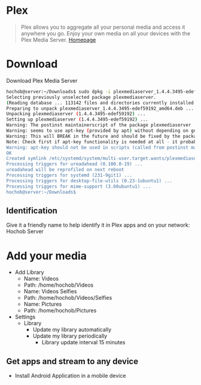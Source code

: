 # Plex

> Plex allows you to aggregate all your personal media and access it anywhere you go. Enjoy your own media on all your devices with the Plex Media Server. [Homepage](https://www.plex.tv/)

# Download

Download Plex Media Server

```sh
hochob@server:~/Downloads$ sudo dpkg -i plexmediaserver_1.4.4.3495-edef59192_amd64.deb 
Selecting previously unselected package plexmediaserver.
(Reading database ... 113142 files and directories currently installed.)
Preparing to unpack plexmediaserver_1.4.4.3495-edef59192_amd64.deb ...
Unpacking plexmediaserver (1.4.4.3495-edef59192) ...
Setting up plexmediaserver (1.4.4.3495-edef59192) ...
Warning: The postinst maintainerscript of the package plexmediaserver
Warning: seems to use apt-key (provided by apt) without depending on gnupg or gnupg2.
Warning: This will BREAK in the future and should be fixed by the package maintainer(s).
Note: Check first if apt-key functionality is needed at all - it probably isn't!
Warning: apt-key should not be used in scripts (called from postinst maintainerscript of the package plexmediaserver)
OK
Created symlink /etc/systemd/system/multi-user.target.wants/plexmediaserver.service → /lib/systemd/system/plexmediaserver.service.
Processing triggers for ureadahead (0.100.0-19) ...
ureadahead will be reprofiled on next reboot
Processing triggers for systemd (231-9git1) ...
Processing triggers for desktop-file-utils (0.23-1ubuntu1) ...
Processing triggers for mime-support (3.60ubuntu1) ...
hochob@server:~/Downloads$ 
```

## Identification

Give it a friendly name to help identify it in Plex apps and on your network: Hochob Server

# Add your media

- Add Library
  - Name: Videos
  - Path: /home/hochob/Videos
  - Name: Videos Selfies
  - Path: /home/hochob/Videos/Selfies
  - Name: Pictures
  - Path: /home/hochob/Pictures
- Settings
  - Library
    - Update my library automatically 
    - Update my library periodically
      - Library update interval 15 minutes
    
## Get apps and stream to any device

- Install Android Application in a mobile device